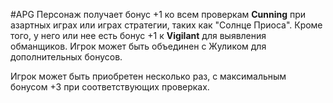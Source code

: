 #APG
Персонаж получает бонус +1 ко всем проверкам **Cunning** при азартных играх или играх стратегии, таких как "Солнце Приоса". Кроме того, у него или нее есть бонус +1 к **Vigilant** для выявления обманщиков. Игрок может быть объединен с Жуликом для дополнительных бонусов. 

Игрок может быть приобретен несколько раз, с максимальным бонусом +3 при соответствующих проверках. 